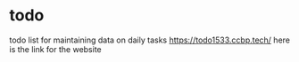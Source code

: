 # todo
todo list for maintaining data on daily tasks
https://todo1533.ccbp.tech/
here is the link for the website 

